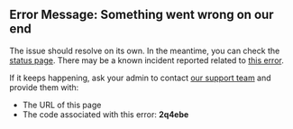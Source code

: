 ## Error Message: Something went wrong on our end

The issue should resolve on its own. In the meantime, you can check the [status page](https://confluence.status.atlassian.com/). There may be a known incident reported related to [this error](https://confluence.atlassian.com/confkb/getting-we-ve-hit-a-snag-error-message-when-viewing-confluence-pages-1095238852.html).

If it keeps happening, ask your admin to contact [our support team](https://support.atlassian.com/contact/#/) and provide them with:

- The URL of this page
- The code associated with this error: **2q4ebe**